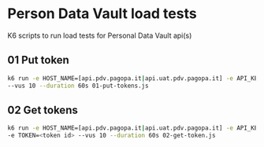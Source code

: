 # Person Data Vault load tests
K6 scripts to run load tests for Personal Data Vault api(s)


## 01 Put token

```bash
k6 run -e HOST_NAME=[api.pdv.pagopa.it|api.uat.pdv.pagopa.it] -e API_KEY=<application gateway api key> \
--vus 10 --duration 60s 01-put-tokens.js
```

## 02 Get tokens

```bash
k6 run -e HOST_NAME=[api.pdv.pagopa.it|api.uat.pdv.pagopa.it] -e API_KEY=<application gateway api key> \
-e TOKEN=<token id> --vus 10 --duration 60s 02-get-token.js
```
